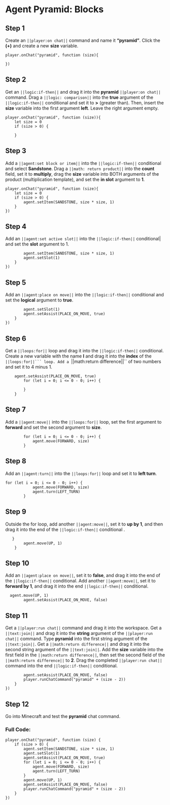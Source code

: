 ﻿
# Agent Pyramid: Blocks


## Step 1
Create an ``||player:on chat||`` command and name it **“pyramid”**. Click the **(+)** and create a new **size** variable.

```blocks
player.onChat("pyramid", function (size){ 
 
}) 
```

## Step 2
Get an ``||logic:if-then||`` and drag it into the **pyramid** ``||player:on chat||`` command. Drag a ``||logic: comparison||`` into the **true** argument of the ``||logic:if-then||`` conditional  and set it to **>** (greater than). Then, insert the **size** variable into the first argument **left**. Leave the right argument empty.

```blocks
player.onChat("pyramid", function (size)){ 
    let size = 0 
    if (size > 0) { 
      
    } 
```

## Step 3

Add a ``||agent:set block or item||`` into the ``||logic:if-then||`` conditional and select **Sandstone**. Drag a ``||math: return product||`` into the **count** field, set it to **multiply**, drag the **size** variable into BOTH arguments of the product (multiplication template), and set the **in slot** argument to **1**. 

```blocks
player.onChat("pyramid", function (size){ 
    let size = 0 
    if (size > 0) { 
        agent.setItem(SANDSTONE, size * size, 1) 
    } 
}) 
```

## Step 4

Add an ``||agent:set active slot||`` into the ``||logic:if-then||`` conditional| and set the **slot** argument to 1.

```blocks
        agent.setItem(SANDSTONE, size * size, 1) 
        agent.setSlot(1) 
    } 
})
```

## Step 5

Add an ``||agent:place on move||`` into the ``||logic:if-then||`` conditional and set the **logical** argument to **true**.

```blocks
        agent.setSlot(1) 
        agent.setAssist(PLACE_ON_MOVE, true) 
    } 
}) 
```

## Step 6

Get a ``||loops:for||`` loop and drag it into the ``||logic:if-then||`` conditional. Create a new variable with the name **I** and drag it into the **index** of the ``||loops:for||``` loop. Add a ``||math:return difference||`` of two numbers and set it to 4 minus 1.
	
```blocks
    agent.setAssist(PLACE_ON_MOVE, true) 
        for (let i = 0; i <= 0 - 0; i++) { 
          
        } 
    } 
```

## Step 7

Add a ``||agent:move||`` into the ``||loops:for||`` loop, set the first argument to **forward** and set the second argument to **size**.

```blocks
        for (let i = 0; i <= 0 - 0; i++) { 
            agent.move(FORWARD, size) 
        } 
```

## Step 8

 Add an ``||agent:turn||`` into the ``||loops:for||`` loop and set it to **left turn**.

```blocks
for (let i = 0; i <= 0 - 0; i++) { 
            agent.move(FORWARD, size) 
            agent.turn(LEFT_TURN) 
        } 
```

## Step 9

Outside the for loop, add another ``||agent:move||``, set it to **up by 1**, and then drag it into the end of the ``||logic:if-then||`` conditional .

```blocks
   } 
        agent.move(UP, 1) 
    } 
```


## Step 10

Add an ``||agent:place on move||``, set it to **false**, and drag it into the end of the ``||logic:if-then||`` conditional. Add another ``||agent:move||``, set it to **forward by 1**, and drag it into the end ``||logic:if-then||`` conditional.

```blocks
  agent.move(UP, 1) 
        agent.setAssist(PLACE_ON_MOVE, false)
```

## Step 11


Get a ``||player:run chat||`` command and drag it into the workspace. Get a ``||text:join||`` and drag it into the **string** argument of the ``||player:run chat||`` command. Type **pyramid** into the first string argument of the ``||text:join||``.  Get a ``||math:return difference||`` and drag it into the second string argument of the ``||text:join||``. Add the **size** variable into the first field in the ``||math:return difference||``, then set the second field of the ``||math:return difference||`` to **2**. Drag the completed ``||player:run chat||`` command into the end ``||logic:if-then||`` conditional.

```blocks
        agent.setAssist(PLACE_ON_MOVE, false) 
        player.runChatCommand("pyramid" + (size - 2)) 
    } 
}) 
```

## Step 12

Go into Minecraft and test the **pyramid** chat command.

### Full Code: 

```blocks
player.onChat("pyramid", function (size) { 
    if (size > 0) { 
        agent.setItem(SANDSTONE, size * size, 1) 
        agent.setSlot(1) 
        agent.setAssist(PLACE_ON_MOVE, true) 
        for (let i = 0; i <= 0 - 0; i++) { 
            agent.move(FORWARD, size) 
            agent.turn(LEFT_TURN) 
        } 
        agent.move(UP, 1) 
        agent.setAssist(PLACE_ON_MOVE, false) 
        player.runChatCommand("pyramid" + (size - 2)) 
    } 
}) 
```

